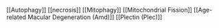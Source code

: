 [[Autophagy]]
[[necrosis]]
[[Mitophagy]]
[[Mitochondrial Fission]]
[[Age-related Macular Degeneration (Amd)]]
[[Plectin (Plec)]]
